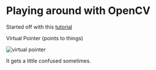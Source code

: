 # Playing around with OpenCV

Started off with this [tutorial](https://www.youtube.com/watch?v=2FYm3GOonhk)

Virtual Pointer (points to things)

![virtual pointer](https://media.giphy.com/media/79K5dN38cmSVs5jPmV/giphy.gif)

It gets a little confused sometimes.
